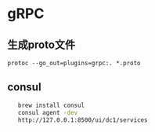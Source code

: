 # gRPC


## 生成proto文件
 ```protoc --go_out=plugins=grpc:. *.proto```
 
 ## consul
 ```bash
    brew install consul
    consul agent -dev
    http://127.0.0.1:8500/ui/dc1/services
```